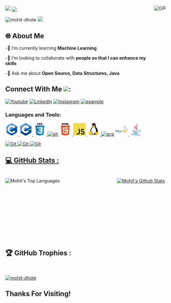 <!-- ![Header](./lidin.png) -->
<br>
<div>
  <a align="left">
    <img src="https://media.giphy.com/media/v1.Y2lkPTc5MGI3NjExMzlsZHg3eGliNTBhOWYwZmU0Z3NxaWZzZnlsdHpkYTY3YmVwNXhleiZlcD12MV9pbnRlcm5hbF9naWZfYnlfaWQmY3Q9dHM/kAm4u0lhDCmXnugz6p/giphy.gif" width ="50"> <img align="center" src="https://readme-typing-svg.herokuapp.com?&font=IBM+Plex+Sans&color=e05d44&size=20&lines=Hi+there!+Its+Mohit+here!;I'm+an+Aspiring+Data+Scientist,;and+a+Data+Engineer;I'm+also+studying+and+22+year+old" /> 
  </a>
    <img align="right" alt="GIF" src="https://i.imgur.com/hNycLOY.png" alt="My Avatar" height="300">
</div>
<p align="left">
    <img src="https://komarev.com/ghpvc/?username=mohit-dhote&style=flat-square" alt="mohit-dhote" /> 
  <img src="https://img.shields.io/badge/Languages-English-dodgerblue" />
</p>
<!-- <h1 align="center">Hi I'm Mohit</h1>
   <img align="right" alt="GIF" src="https://i.imgur.com/hNycLOY.png" alt="My Avatar" height="300"> 
![Colorful Watercolor Twitter Header (3)](https://github.com/Not-Sarthak/Not-Sarthak/assets/92942966/ce7b428a-8edd-43fd-b654-aa78bfb91150)
<br> -->

<!-- <h1 align="center">Hi I'm Mohit</h1>
<h3 align="center">A Aspiring Data Enginner from India</h3> -->

<!-- <img align="right" alt="Coding" width="400" src="https://encrypted-tbn0.gstatic.com/images?q=tbn:ANd9GcTFo1LHbBU_8bSMfRZPSIBrzv-TJdG8FFWrSw&usqp=CAU"> 
<img align='right' src="https://media.giphy.com/media/M9gbBd9nbDrOTu1Mqx/giphy.gif" width="230">
-->
  <!-- <picture> <img src = "https://github.com/7oSkaaa/7oSkaaa/blob/main/Images/about_me.gif?raw=true" width = 50px> </picture> -->
 <!--###
<img align="right" height="150" src="https://media.giphy.com/media/RbDKaczqWovIugyJmW/giphy.gif"  /> -->
## 🌐 About Me
-🌱 I’m currently learning **Machine Learning**

-🤝 I’m looking to collaborate with **people so that I can enhance my skills**

-💬 Ask me about **Open Source, Data Structures, Java**

<!-- -📫 How to reach me **mohitdhote465@gmail.com** -->

## Connect With Me <img src = "https://raw.githubusercontent.com/ShahriarShafin/ShahriarShafin/main/Assets/handshake.gif" height="30px"/>:

<p align="left">
  <a href="https://www.youtube.com/@Geek_Mohit"><img alt="Youtube" title="Youtube" src="https://img.shields.io/badge/-YouTube-red?style=for-the-badge&logo=youtube&logoColor=white"/></a>
  <a href="https://www.linkedin.com/in/mohit-dhote-117568213"><img alt="LinkedIn" title="LinkedIn" src="https://img.shields.io/badge/-LinkedIn-0077B5?style=for-the-badge&logo=linkedin&logoColor=white"/></a>
  <a href="https://instagram.com/mohit_.404"><img alt="Instagram" title="Instagram" src="https://img.shields.io/badge/-Instagram-1DA1F2?style=for-the-badge&logo=instagram&logoColor=white"/></a>
  <a href="mailto:mohitdhote465@gmail.com" target="_blank"><img src="https://img.shields.io/badge/Gmail-D14836?style=for-the-badge&logo=gmail&logoColor=white" alt="example"/></a>
</p>


<!--
<p align="left">
<a href="https://www.linkedin.com/in/mohit-dhote-117568213/" target="blank"><img align="center" src="https://raw.githubusercontent.com/rahuldkjain/github-profile-readme-generator/master/src/images/icons/Social/linked-in-alt.svg" alt="mohit-dhote" height="30" width="40" /></a>
<a href="https://instagram.com/mohit_.404__" target="blank"><img align="center" src="https://raw.githubusercontent.com/rahuldkjain/github-profile-readme-generator/master/src/images/icons/Social/instagram.svg" alt="mohit_.404" height="30" width="40" /></a>
</p> -->

<h3 align="left">Languages and Tools:</h3> 
<a href="https://www.cprogramming.com/" target="_blank" rel="noreferrer"> <img src="https://raw.githubusercontent.com/devicons/devicon/master/icons/c/c-original.svg" alt="c" width="40" height="40"/> </a> 
<a href="https://www.w3schools.com/cpp/" target="_blank" rel="noreferrer"> <img src="https://raw.githubusercontent.com/devicons/devicon/master/icons/cplusplus/cplusplus-original.svg" alt="cplusplus" width="40" height="40"/> </a>
<a href="https://www.w3schools.com/css/" target="_blank" rel="noreferrer"> <img src="https://raw.githubusercontent.com/devicons/devicon/master/icons/css3/css3-original-wordmark.svg" alt="css3" width="40" height="40"/> </a>  
<a href="https://git-scm.com/" target="_blank" rel="noreferrer"> <img src="https://www.vectorlogo.zone/logos/git-scm/git-scm-icon.svg" alt="git" width="40" height="40"/> </a> 
<a href="https://www.w3.org/html/" target="_blank" rel="noreferrer"> <img src="https://raw.githubusercontent.com/devicons/devicon/master/icons/html5/html5-original-wordmark.svg" alt="html5" width="40" height="40"/> </a> 
<a href="https://developer.mozilla.org/en-US/docs/Web/JavaScript" target="_blank" rel="noreferrer"> <img src="https://raw.githubusercontent.com/devicons/devicon/master/icons/javascript/javascript-original.svg" alt="javascript" width="40" height="40"/> </a> 
<a href="https://www.linux.org/" target="_blank" rel="noreferrer"> <img src="https://raw.githubusercontent.com/devicons/devicon/master/icons/linux/linux-original.svg" alt="linux" width="40" height="40"/> </a> <a href="https://cloud.google.com" target="_blank" rel="noreferrer"> <img src="https://www.vectorlogo.zone/logos/google_cloud/google_cloud-icon.svg" alt="gcp" width="40" height="40"/></a> <a href="https://www.mysql.com/" target="_blank" rel="noreferrer"> <img src="https://raw.githubusercontent.com/devicons/devicon/master/icons/mysql/mysql-original-wordmark.svg" alt="mysql" width="40" height="40""/> <a href="https://www.java.com" target="_blank" rel="noreferrer"> <img src="https://raw.githubusercontent.com/devicons/devicon/master/icons/java/java-original.svg" alt="java" width="40" height="40"/> </p> 
<img src="https://user-images.githubusercontent.com/64439609/212556741-81407849-82c8-4926-854f-820e8a644375.png" width="40" height="40" alt="Git"/>
<img src="https://user-images.githubusercontent.com/64439609/212556816-5f39489d-6cee-4f1c-997f-4d30a391287c.png" width="40" height="40" alt="Git"/>
<img src="https://user-images.githubusercontent.com/64439609/212556802-77a65ec1-aa71-4272-b603-1a57d1914678.png" width="40" height="40" alt="Git"/>

<!-- <p><img align="right" src="https://github-readme-streak-stats.herokuapp.com/?user=mohit-dhote&" alt="mohit-dhote" /></p>
<p><img align="center" src="https://github-readme-stats.vercel.app/api/top-langs?username=mohit-dhote&show_icons=true&locale=en&layout=compact" alt="mohit-dhote" /></p>  -->
  

<!--
<img src="https://github-readme-stats.vercel.app/api?username=mohit-dhote&show_icons=true&include_all_commits=true&count_private=false&theme=radical" width="400" height="250">


<table><tr><td><img src="https://github-readme-stats.vercel.app/api/top-langs/?username=mohit-dhote&layout=compact&theme=radical"/></td><td><img src="https://github-readme-streak-stats.herokuapp.com/?user=mohit-dhote&theme=radical"/></td></tr></table> -->

<h2 align="left"> 💻 GitHub Stats :</h2>
<br>
<div style="display: flex; flex-direction: row;">
<a href="#">
<img align="left" alt="Mohit's Top Languages" src="https://github-readme-stats.vercel.app/api/top-langs/?username=mohit-dhote&langs_count=8&count_private=true&layout=compact&theme=radical&hide_border=false&hide=Jupyter%20notebook,less&bg_color=151515&title_color=f2f2f2&icon_color=79fe96" height="192px" width="350px">
</a>
<a href="#">
    <img alt="Mohit's Github Stats" src="https://denvercoder1-github-readme-stats.vercel.app/api/?username=mohit-dhote&show_icons=true&count_private=true&theme=radical&hide_border=false&bg_color=151515&title_color=f2f2f2&icon_color=79fe96" >
  </a>
</div>



<h2 align="left">🏆 GitHub Trophies :</h2>
<br>
<p align="left"> 
  <a href="https://github.com/ryo-ma/github-profile-trophy">
    <img src="https://github-profile-trophy.vercel.app/?username=mohit-dhote&theme=onedark" alt="mohit-dhote" />
  </a> 
</p>


<h2>Thanks For Visiting!  </h2>

<!--
###
<img align="right" height="150" src="https://media.giphy.com/media/RbDKaczqWovIugyJmW/giphy.gif" /> -->
<!--
<a href="https://github.com/mohit-dhote/github-stats">
<img src="https://github.com/mohit-dhote/github-stats/blob/master/generated/overview.svg#gh-dark-mode-only" />
<img src="https://github.com/mohit-dhote/github-stats/blob/master/generated/languages.svg#gh-dark-mode-only" /></a> </p> 
![](https://github-readme-stats.vercel.app/api?username=mohit-dhote&theme=dark&hide_border=false&include_all_commits=true&count_private=false)<br/>
<!--
![](https://raw.githubusercontent.com/mohit-dhote/github-stats/master/generated/overview.svg#gh-dark-mode-only)
![](https://raw.githubusercontent.com/mohit-dhote/github-stats/master/generated/overview.svg#gh-light-mode-only)

-->

